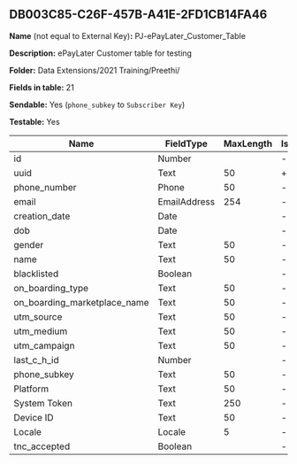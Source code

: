 ## DB003C85-C26F-457B-A41E-2FD1CB14FA46

**Name** (not equal to External Key)**:** PJ-ePayLater_Customer_Table

**Description:** ePayLater Customer table for testing

**Folder:** Data Extensions/2021 Training/Preethi/

**Fields in table:** 21

**Sendable:** Yes (`phone_subkey` to `Subscriber Key`)

**Testable:** Yes

| Name | FieldType | MaxLength | IsPrimaryKey | IsNullable | DefaultValue |
| --- | --- | --- | --- | --- | --- |
| id | Number |  | - | - |  |
| uuid | Text | 50 | + | - |  |
| phone_number | Phone | 50 | - | - |  |
| email | EmailAddress | 254 | - | - |  |
| creation_date | Date |  | - | + |  |
| dob | Date |  | - | + |  |
| gender | Text | 50 | - | + |  |
| name | Text | 50 | - | + |  |
| blacklisted | Boolean |  | - | + |  |
| on_boarding_type | Text | 50 | - | + |  |
| on_boarding_marketplace_name | Text | 50 | - | + |  |
| utm_source | Text | 50 | - | + |  |
| utm_medium | Text | 50 | - | + |  |
| utm_campaign | Text | 50 | - | + |  |
| last_c_h_id | Number |  | - | + |  |
| phone_subkey | Text | 50 | - | - |  |
| Platform | Text | 50 | - | + | Android OS |
| System Token | Text | 250 | - | + |  |
| Device ID | Text | 50 | - | + |  |
| Locale | Locale | 5 | - | + |  |
| tnc_accepted | Boolean |  | - | + |  |
